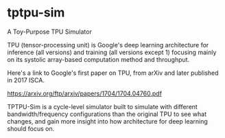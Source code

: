 # tptpu-sim
A Toy-Purpose TPU Simulator

TPU (tensor-processing unit) is Google's deep learning architecture for inference (all versions) and training (all versions except 1) focusing mainly on its systolic array-based computation method and throughput.

Here's a link to Google's first paper on TPU, from arXiv and later published in 2017 ISCA.

https://arxiv.org/ftp/arxiv/papers/1704/1704.04760.pdf

TPTPU-Sim is a cycle-level simulator built to simulate with different bandwidth/frequency configurations than the original TPU to see what changes, and gain more insight into how architecture for deep learning should focus on.
